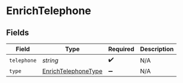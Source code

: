 # EnrichTelephone


## Fields

| Field                                                             | Type                                                              | Required                                                          | Description                                                       |
| ----------------------------------------------------------------- | ----------------------------------------------------------------- | ----------------------------------------------------------------- | ----------------------------------------------------------------- |
| `telephone`                                                       | *string*                                                          | :heavy_check_mark:                                                | N/A                                                               |
| `type`                                                            | [EnrichTelephoneType](../../models/shared/enrichtelephonetype.md) | :heavy_minus_sign:                                                | N/A                                                               |